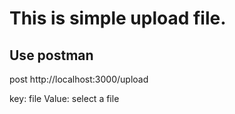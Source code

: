 # This is simple upload file.

## Use postman
post http://localhost:3000/upload

key: file
Value: select a file